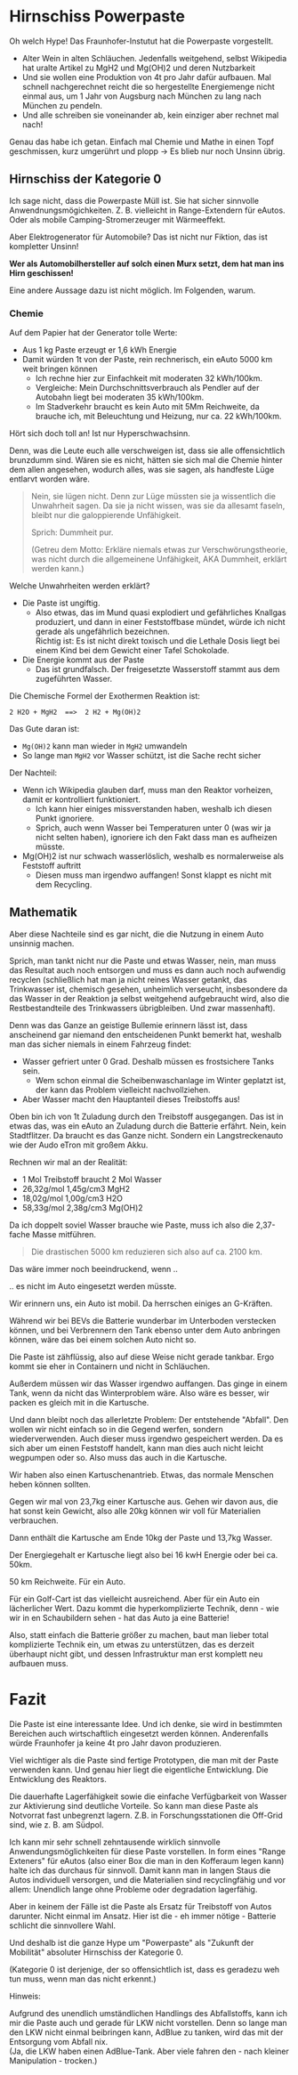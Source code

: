 # Hirnschiss Powerpaste

Oh welch Hype!  Das Fraunhofer-Instutut hat die Powerpaste vorgestellt.

- Alter Wein in alten Schläuchen.  Jedenfalls weitgehend, selbst Wikipedia hat uralte Artikel zu MgH2 und Mg(OH)2 und deren Nutzbarkeit
- Und sie wollen eine Produktion von 4t pro Jahr dafür aufbauen.  Mal schnell nachgerechnet reicht die so hergestellte Energiemenge nicht einmal aus, um 1 Jahr von Augsburg nach München zu lang nach München zu pendeln.
- Und alle schreiben sie voneinander ab, kein einziger aber rechnet mal nach!

Genau das habe ich getan.  Einfach mal Chemie und Mathe in einen Topf geschmissen, kurz umgerührt und plopp -> Es blieb nur noch Unsinn übrig.

## Hirnschiss der Kategorie 0

Ich sage nicht, dass die Powerpaste Müll ist.  Sie hat sicher sinnvolle Anwendnungsmögichkeiten.
Z. B. vielleicht in Range-Extendern für eAutos.  Oder als mobile Camping-Stromerzeuger mit Wärmeeffekt.

Aber Elektrogenerator für Automobile?  Das ist nicht nur Fiktion, das ist kompletter Unsinn!

**Wer als Automobilhersteller auf solch einen Murx setzt, dem hat man ins Hirn geschissen!**

Eine andere Aussage dazu ist nicht möglich.  Im Folgenden, warum.

### Chemie

Auf dem Papier hat der Generator tolle Werte:

- Aus 1 kg Paste erzeugt er 1,6 kWh Energie
- Damit würden 1t von der Paste, rein rechnerisch, ein eAuto 5000 km weit bringen können
  - Ich rechne hier zur Einfachkeit mit moderaten 32 kWh/100km.
  - Vergleiche: Mein Durchschnittsverbrauch als Pendler auf der Autobahn liegt bei moderaten 35 kWh/100km.
  - Im Stadverkehr braucht es kein Auto mit 5Mm Reichweite, da brauche ich, mit Beleuchtung und Heizung, nur ca. 22 kWh/100km.

Hört sich doch toll an!  Ist nur Hyperschwachsinn.

Denn, was die Leute euch alle verschweigen ist, dass sie alle offensichtlich brunzdumm sind.
Wären sie es nicht, hätten sie sich mal die Chemie hinter dem allen angesehen,
wodurch alles, was sie sagen, als handfeste Lüge entlarvt worden wäre.

> Nein, sie lügen nicht.  Denn zur Lüge müssten sie ja wissentlich die Unwahrheit sagen.
> Da sie ja nicht wissen, was sie da allesamt faseln, bleibt nur die galoppierende Unfähigkeit.
>
> Sprich:  Dummheit pur.
>
> (Getreu dem Motto:  Erkläre niemals etwas zur Verschwörungstheorie, was nicht durch die allgemeinene Unfähigkeit, AKA Dummheit, erklärt werden kann.)

Welche Unwahrheiten werden erklärt?

- Die Paste ist ungiftig.
  - Also etwas, das im Mund quasi explodiert und gefährliches Knallgas produziert, und dann in einer Feststoffbase mündet,
    würde ich nicht gerade als ungefährlich bezeichnen.  
    Richtig ist:  Es ist nicht direkt toxisch und die Lethale Dosis liegt bei einem Kind bei dem Gewicht einer Tafel Schokolade.
- Die Energie kommt aus der Paste
  - Das ist grundfalsch.  Der freigesetzte Wasserstoff stammt aus dem zugeführten Wasser.

Die Chemische Formel der Exothermen Reaktion ist:

    2 H2O + MgH2  ==>  2 H2 + Mg(OH)2

Das Gute daran ist:

- `Mg(OH)2` kann man wieder in `MgH2` umwandeln
- So lange man `MgH2` vor Wasser schützt, ist die Sache recht sicher

Der Nachteil:

- Wenn ich Wikipedia glauben darf, muss man den Reaktor vorheizen, damit er kontrolliert funktioniert.
  - Ich kann hier einiges missverstanden haben, weshalb ich diesen Punkt ignoriere.
  - Sprich, auch wenn Wasser bei Temperaturen unter 0 (was wir ja nicht selten haben), ignoriere ich den Fakt dass man es aufheizen müsste.
- Mg(OH)2 ist nur schwach wasserlöslich, weshalb es normalerweise als Feststoff auftritt
  - Diesen muss man irgendwo auffangen!  Sonst klappt es nicht mit dem Recycling.

## Mathematik

Aber diese Nachteile sind es gar nicht, die die Nutzung in einem Auto unsinnig machen.

Sprich, man tankt nicht nur die Paste und etwas Wasser, nein, man muss das Resultat auch noch entsorgen
und muss es dann auch noch aufwendig recyclen (schließlich hat man ja nicht reines Wasser getankt,
das Trinkwasser ist, chemisch gesehen, unheimlich verseucht, insbesondere da das Wasser in der Reaktion
ja selbst weitgehend aufgebraucht wird, also die Restbestandteile des Trinkwassers übrigbleiben.
Und zwar massenhaft).

Denn was das Ganze an geistige Bullemie erinnern lässt ist, dass anscheinend gar niemand den entscheidenen Punkt bemerkt
hat, weshalb man das sicher niemals in einem Fahrzeug findet:

- Wasser gefriert unter 0 Grad.  Deshalb müssen es frostsichere Tanks sein.  
  - Wem schon einmal die Scheibenwaschanlage im Winter geplatzt ist, der kann das Problem vielleicht nachvollziehen.
- Aber Wasser macht den Hauptanteil dieses Treibstoffs aus!

Oben bin ich von 1t Zuladung durch den Treibstoff ausgegangen.  Das ist in etwas das, was ein eAuto an Zuladung
durch die Batterie erfährt.  Nein, kein Stadtflitzer.  Da braucht es das Ganze nicht.  Sondern ein Langstreckenauto
wie der Audo eTron mit großem Akku.

Rechnen wir mal an der Realität:

- 1 Mol Treibstoff braucht 2 Mol Wasser
- 26,32g/mol 1,45g/cm3 MgH2 
- 18,02g/mol 1,00g/cm3 H2O 
- 58,33g/mol 2,38g/cm3 Mg(OH)2

Da ich doppelt soviel Wasser brauche wie Paste, muss ich also die 2,37-fache Masse mitführen.

> Die drastischen 5000 km reduzieren sich also auf ca. 2100 km.

Das wäre immer noch beeindruckend, wenn ..

.. es nicht im Auto eingesetzt werden müsste.

Wir erinnern uns, ein Auto ist mobil.  Da herrschen einiges an G-Kräften.

Während wir bei BEVs die Batterie wunderbar im Unterboden verstecken können,
und bei Verbrennern den Tank ebenso unter dem Auto anbringen können,
wäre das bei einem solchen Auto nicht so.

Die Paste ist zähflüssig, also auf diese Weise nicht gerade tankbar.
Ergo kommt sie eher in Containern und nicht in Schläuchen.

Außerdem müssen wir das Wasser irgendwo auffangen.  Das ginge in einem Tank,
wenn da nicht das Winterproblem wäre.  Also wäre es besser, wir packen es gleich mit in die Kartusche.

Und dann bleibt noch das allerletzte Problem:  Der entstehende "Abfall".
Den wollen wir nicht einfach so in die Gegend werfen, sondern wiederverwenden.
Auch dieser muss irgendwo gespeichert werden.  Da es sich aber um einen Feststoff handelt,
kann man dies auch nicht leicht wegpumpen oder so.  Also muss das auch in die Kartusche.

Wir haben also einen Kartuschenantrieb.  Etwas, das normale Menschen heben können sollten.

Gegen wir mal von 23,7kg einer Kartusche aus.  Gehen wir davon aus, die hat sonst kein Gewicht,
also alle 20kg können wir voll für Materialien verbrauchen.

Dann enthält die Kartusche am Ende 10kg der Paste und 13,7kg Wasser.

Der Energiegehalt er Kartusche liegt also bei 16 kwH Energie oder bei ca. 50km.

50 km Reichweite.  Für ein Auto.

Für ein Golf-Cart ist das vielleicht ausreichend.  Aber für ein Auto ein lächerlicher Wert.
Dazu kommt die hyperkomplizierte Technik, denn - wie wir in en Schaubildern sehen - hat das Auto ja eine Batterie!

Also, statt einfach die Batterie größer zu machen, baut man lieber total komplizierte Technik ein,
um etwas zu unterstützen, das es derzeit überhaupt nicht gibt, und dessen Infrastruktur man erst
komplett neu aufbauen muss.

# Fazit

Die Paste ist eine interessante Idee.  Und ich denke, sie wird in bestimmten Bereichen auch wirtschaftlich
eingesetzt werden können.  Anderenfalls würde Fraunhofer ja keine 4t pro Jahr davon produzieren.

Viel wichtiger als die Paste sind fertige Prototypen, die man mit der Paste verwenden kann.
Und genau hier liegt die eigentliche Entwicklung.  Die Entwicklung des Reaktors.

Die dauerhafte Lagerfähigkeit sowie die einfache Verfügbarkeit von Wasser zur Aktivierung sind deutliche Vorteile.
So kann man diese Paste als Notvorrat fast unbegrenzt lagern.  Z.B. in Forschungsstationen die Off-Grid sind,
wie z. B. am Südpol.

Ich kann mir sehr schnell zehntausende wirklich sinnvolle Anwendungsmöglichkeiten für diese Paste vorstellen.
In form eines "Range Exteners" für eAutos (also einer Box die man in den Kofferaum legen kann)
halte ich das durchaus für sinnvoll.  Damit kann man in langen Staus die Autos individuell versorgen,
und die Materialien sind recyclingfähig und vor allem:  Unendlich lange ohne Probleme oder degradation lagerfähig.

Aber in keinem der Fälle ist die Paste als Ersatz für Treibstoff von Autos darunter.
Nicht einmal im Ansatz.  Hier ist die - eh immer nötige - Batterie schlicht die sinnvollere Wahl.

Und deshalb ist die ganze Hype um "Powerpaste" als "Zukunft der Mobilität" absoluter Hirnschiss der Kategorie 0.

(Kategorie 0 ist derjenige, der so offensichtlich ist, dass es geradezu weh tun muss, wenn man das nicht erkennt.)

Hinweis:

Aufgrund des unendlich umständlichen Handlings des Abfallstoffs, kann ich mir die Paste auch und gerade für LKW nicht vorstellen.
Denn so lange man den LKW nicht einmal beibringen kann, AdBlue zu tanken, wird das mit der Entsorgung vom Abfall nix.  
(Ja, die LKW haben einen AdBlue-Tank.  Aber viele fahren den - nach kleiner Manipulation - trocken.)
